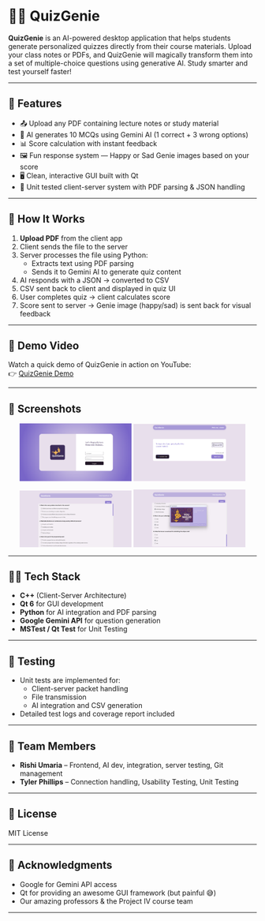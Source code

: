 # 🧞‍♂️ QuizGenie

**QuizGenie** is an AI-powered desktop application that helps students generate personalized quizzes directly from their course materials. Upload your class notes or PDFs, and QuizGenie will magically transform them into a set of multiple-choice questions using generative AI. Study smarter and test yourself faster!

---

## 🚀 Features

- 📤 Upload any PDF containing lecture notes or study material  
- 🤖 AI generates 10 MCQs using Gemini AI (1 correct + 3 wrong options)  
- 📊 Score calculation with instant feedback  
- 🖼️ Fun response system — Happy or Sad Genie images based on your score  
- 🖥️ Clean, interactive GUI built with Qt  
- 🧪 Unit tested client-server system with PDF parsing & JSON handling  

---

## 📁 How It Works

1. **Upload PDF** from the client app  
2. Client sends the file to the server  
3. Server processes the file using Python:  
   - Extracts text using PDF parsing  
   - Sends it to Gemini AI to generate quiz content  
4. AI responds with a JSON → converted to CSV  
5. CSV sent back to client and displayed in quiz UI  
6. User completes quiz → client calculates score  
7. Score sent to server → Genie image (happy/sad) is sent back for visual feedback  

---

## 🎥 Demo Video

Watch a quick demo of QuizGenie in action on YouTube:  
👉 [QuizGenie Demo](https://www.youtube.com/watch?v=D8euRwwoUuw)

---

## 📸 Screenshots

<p align="center">
  <img src="assets/Login_Screen.png" alt="Login Screen" width="45%"/>
  <img src="assets/Home_Screen.png" alt="Home Screen" width="45%"/>
</p>

<p align="center">
  <img src="assets/Quiz_Screen.png" alt="Quiz Screen" width="45%"/>
  <img src="assets/Result.png" alt="Result Screen" width="45%"/>
</p>

---

## 🧑‍💻 Tech Stack

- **C++** (Client-Server Architecture)  
- **Qt 6** for GUI development  
- **Python** for AI integration and PDF parsing  
- **Google Gemini API** for question generation  
- **MSTest / Qt Test** for Unit Testing  

---

## 🧪 Testing

- Unit tests are implemented for:  
  - Client-server packet handling  
  - File transmission  
  - AI integration and CSV generation  
- Detailed test logs and coverage report included  

---

## 👥 Team Members

- **Rishi Umaria** – Frontend, AI dev, integration, server testing, Git management  
- **Tyler Phillips** – Connection handling, Usability Testing, Unit Testing  

---

## 📜 License

MIT License

---

## 🙌 Acknowledgments

- Google for Gemini API access  
- Qt for providing an awesome GUI framework (but painful 😅)  
- Our amazing professors & the Project IV course team  

---
